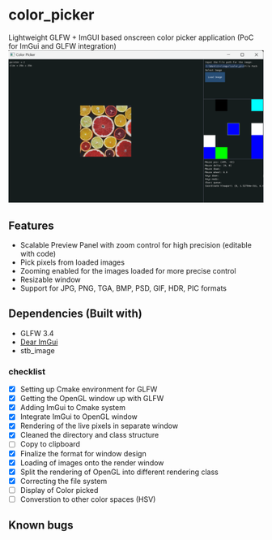 # color_picker
Lightweight GLFW + ImGUI based onscreen color picker application (PoC for ImGui and GLFW integration)
![alt text](resoures/window_1.png)

## Features
- Scalable Preview Panel with zoom control for high precision (editable with code)
- Pick pixels from loaded images
- Zooming enabled for the images loaded for more precise control
- Resizable window 
- Support for JPG, PNG, TGA, BMP, PSD, GIF, HDR, PIC formats

## Dependencies (Built with)  
-   GLFW 3.4
-   [Dear ImGui](https://github.com/ocornut/imgui)
-   stb_image

### checklist
- [X] Setting up Cmake environment for GLFW  
- [X] Getting the OpenGL window up with GLFW  
- [X] Adding ImGui to Cmake system  
- [X] Integrate ImGui to OpenGL window  
- [X] Rendering of the live pixels in separate window
- [X] Cleaned the directory and class structure
- [ ] Copy to clipboard
- [X] Finalize the format for window design
- [X] Loading of images onto the render window
- [X] Split the rendering of OpenGL into different rendering class
- [X] Correcting the file system
- [ ] Display of Color picked
- [ ] Converstion to other color spaces (HSV)

## Known bugs